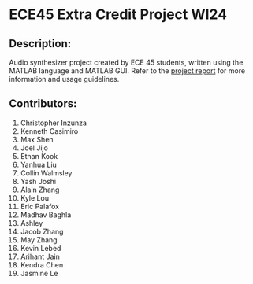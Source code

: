 # ECE45 Extra Credit Project WI24

## Description:

Audio synthesizer project created by ECE 45 students, written using the MATLAB language and MATLAB GUI.
Refer to the [project report](https://docs.google.com/document/d/13E9s3n5GvA3LUMPCj05mgpjSJxrqFBBiJYZLalAYC9k/edit?pli=1) for more information and usage guidelines.

## Contributors:

1. Christopher Inzunza 
2. Kenneth Casimiro
3. Max Shen
4. Joel Jijo
5. Ethan Kook
6. Yanhua Liu
7. Collin Walmsley
8. Yash Joshi
9. Alain Zhang
10. Kyle Lou
11. Eric Palafox
12. Madhav Baghla
13. Ashley
14. Jacob Zhang
15. May Zhang
16. Kevin Lebed
17. Arihant Jain
18. Kendra Chen
19. Jasmine Le

